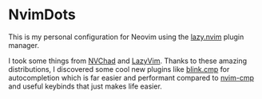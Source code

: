 # NvimDots
This is my personal configuration for Neovim using the <a href="https://github.com/folke/lazy.nvim">lazy.nvim</a> plugin manager.

I took some things from <a href="https://nvchad.com/">NVChad</a> and <a href="https://www.lazyvim.org/">LazyVim</a>.
Thanks to these amazing distributions, I discovered some cool new plugins like <a href="https://github.com/Saghen/blink.cmp">blink.cmp</a>
for autocompletion which is far easier and performant compared to <a href="https://github.com/hrsh7th/nvim-cmp">nvim-cmp</a>
and useful keybinds that just makes life easier.
